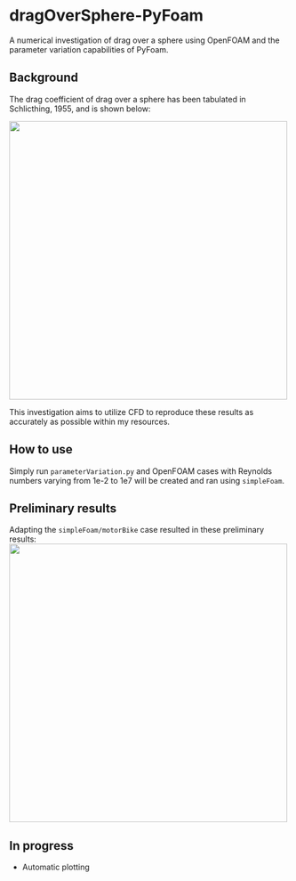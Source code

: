 # dragOverSphere-PyFoam
A numerical investigation of drag over a sphere using OpenFOAM and the parameter variation capabilities of PyFoam.
## Background
The drag coefficient of drag over a sphere has been tabulated in Schlicthing, 1955, and is shown below:

<img src="https://user-images.githubusercontent.com/51386700/144309550-d3d8c13f-bd08-46fd-92de-f2cb91292540.png" width="500"/>

This investigation aims to utilize CFD to reproduce these results as accurately as possible within my resources.
## How to use
Simply run `parameterVariation.py` and OpenFOAM cases with Reynolds numbers varying from 1e-2 to 1e7 will be created and ran using `simpleFoam`.

## Preliminary results
Adapting the `simpleFoam/motorBike` case resulted in these preliminary results:
<img src="https://user-images.githubusercontent.com/51386700/144313062-62d417a5-f169-43b9-9879-49739e0108fb.png" width="500"/>


## In progress
- Automatic plotting
